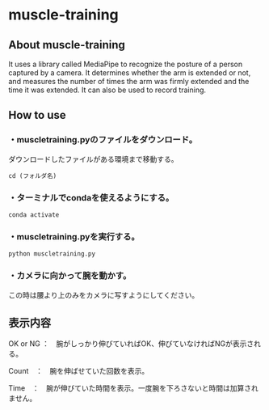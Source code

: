 # muscle-training

## About muscle-training
It uses a library called MediaPipe to recognize the posture of a person captured by a camera. It determines whether the arm is extended or not, and measures the number of times the arm was firmly extended and the time it was extended.
It can also be used to record training.


## How to use
### ・muscletraining.pyのファイルをダウンロード。
ダウンロードしたファイルがある環境まで移動する。

`cd (フォルダ名)`

### ・ターミナルでcondaを使えるようにする。

`conda activate`

### ・muscletraining.pyを実行する。

`python muscletraining.py`

### ・カメラに向かって腕を動かす。
この時は腰より上のみをカメラに写すようにしてください。


## 表示内容
OK or NG ：　腕がしっかり伸びていればOK、伸びていなければNGが表示される。

Count　：　腕を伸ばせていた回数を表示。

Time　：　腕が伸びていた時間を表示。一度腕を下ろさないと時間は加算されません。
